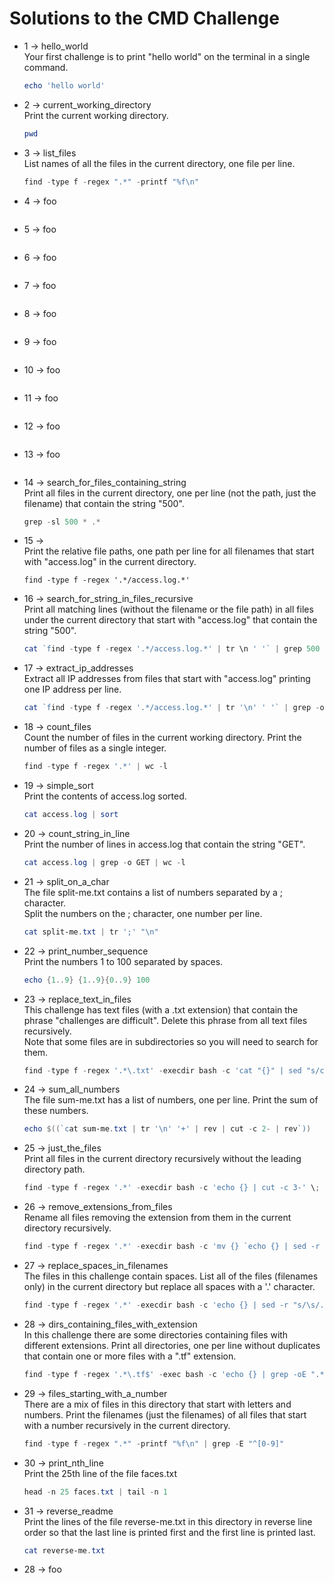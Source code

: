 # Solutions to the CMD Challenge

+ 1 -> hello_world<br/>Your first challenge is to print "hello world" on the terminal in a single command.
  ```powershell
  echo 'hello world'
  ```
+ 2 -> current_working_directory<br/>Print the current working directory.
  ```powershell
  pwd
  ```
+ 3 -> list_files<br/>List names of all the files in the current directory, one file per line.
  ```powershell
  find -type f -regex ".*" -printf "%f\n"
  ```
+ 4 -> foo<br/>
  ```powershell
  ```
+ 5 -> foo<br/>
  ```powershell
  ```
+ 6 -> foo<br/>
  ```powershell
  ```
+ 7 -> foo<br/>
  ```powershell
  ```
+ 8 -> foo<br/>
  ```powershell
  ```
+ 9 -> foo<br/>
  ```powershell
  ```
+ 10 -> foo<br/>
  ```powershell
  ```
+ 11 -> foo<br/>
  ```powershell
  ```
+ 12 -> foo<br/>
  ```powershell
  ```
+ 13 -> foo<br/>
  ```powershell
  ```
+ 14 -> search_for_files_containing_string<br/>Print all files in the current directory, one per line (not the path, just the filename) that contain the string "500".
  ```powershell
  grep -sl 500 * .*
  ```
+ 15 -> <br/>Print the relative file paths, one path per line for all filenames that start with "access.log" in the current directory.
  ```
  find -type f -regex '.*/access.log.*'
  ```
+ 16 ->  search_for_string_in_files_recursive<br/>Print all matching lines (without the filename or the file path) in all files under the current directory that start with "access.log" that contain the string "500".
  ```powershell
  cat `find -type f -regex '.*/access.log.*' | tr \n ' '` | grep 500
  ```
+ 17 -> extract_ip_addresses<br/>Extract all IP addresses from files that start with "access.log" printing one IP address per line.
  ```powershell
  cat `find -type f -regex '.*/access.log.*' | tr '\n' ' '` | grep -oE '^[0-9]+\.[0-9]+\.[0-9]+\.[0-9]+'
  ```
+ 18 -> count_files<br/>Count the number of files in the current working directory. Print the number of files as a single integer.
  ```powershell
  find -type f -regex '.*' | wc -l
  ```
+ 19 -> simple_sort<br/>Print the contents of access.log sorted.
  ```powershell
  cat access.log | sort
  ```
+ 20 -> count_string_in_line<br/>Print the number of lines in access.log that contain the string "GET".
  ```powershell
  cat access.log | grep -o GET | wc -l
  ```
+ 21 -> split_on_a_char<br/>The file split-me.txt contains a list of numbers separated by a ; character.<br/>Split the numbers on the ; character, one number per line.
  ```powershell
  cat split-me.txt | tr ';' "\n"
  ```
+ 22 -> print_number_sequence<br/>Print the numbers 1 to 100 separated by spaces.
  ```powershell
  echo {1..9} {1..9}{0..9} 100
  ```
+ 23 -> replace_text_in_files<br/>This challenge has text files (with a .txt extension) that contain the phrase "challenges are difficult". Delete this phrase from all text files recursively.<br/>Note that some files are in subdirectories so you will need to search for them.
  ```powershell
  find -type f -regex '.*\.txt' -execdir bash -c 'cat "{}" | sed "s/challenges are difficult//g" > "{}"' \;
  ```
+ 24 -> sum_all_numbers<br/>The file sum-me.txt has a list of numbers, one per line. Print the sum of these numbers.
  ```powershell
  echo $((`cat sum-me.txt | tr '\n' '+' | rev | cut -c 2- | rev`))
  ```
+ 25 -> just_the_files<br/>Print all files in the current directory recursively without the leading directory path.
  ```powershell
  find -type f -regex '.*' -execdir bash -c 'echo {} | cut -c 3-' \;
  ```
+ 26 -> remove_extensions_from_files<br/>Rename all files removing the extension from them in the current directory recursively.
  ```powershell
  find -type f -regex '.*' -execdir bash -c 'mv {} `echo {} | sed -r "s/\.[^.\S]+$//g"`' \;
  ```
+ 27 -> replace_spaces_in_filenames<br/>The files in this challenge contain spaces. List all of the files (filenames only) in the current directory but replace all spaces with a '.' character.
  ```powershell
  find -type f -regex '.*' -execdir bash -c 'echo {} | sed -r "s/\s/./g" | cut -c 3-' \;
  ```
+ 28 -> dirs_containing_files_with_extension<br/>In this challenge there are some directories containing files with different extensions. Print all directories, one per line without duplicates that contain one or more files with a ".tf" extension.
  ```powershell
  find -type f -regex '.*\.tf$' -exec bash -c 'echo {} | grep -oE ".*/" | cut -c 3- | rev | cut -c 2- | rev' \; | sort | uniq
  ```
+ 29 -> files_starting_with_a_number<br/>There are a mix of files in this directory that start with letters and numbers. Print the filenames (just the filenames) of all files that start with a number recursively in the current directory.
  ```powershell
  find -type f -regex ".*" -printf "%f\n" | grep -E "^[0-9]"
  ```
+ 30 -> print_nth_line<br/>Print the 25th line of the file faces.txt
  ```powershell
  head -n 25 faces.txt | tail -n 1
  ```
+ 31 -> reverse_readme<br/>Print the lines of the file reverse-me.txt in this directory in reverse line order so that the last line is printed first and the first line is printed last.
  ```powershell
  cat reverse-me.txt
  ```
+ 28 -> foo<br/>
  ```powershell
  ```
